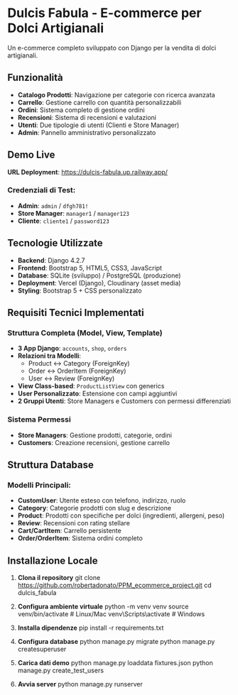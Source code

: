 # Dulcis Fabula - E-commerce per Dolci Artigianali

Un e-commerce completo sviluppato con Django per la vendita di dolci artigianali.

## Funzionalità

- **Catalogo Prodotti**: Navigazione per categorie con ricerca avanzata
- **Carrello**: Gestione carrello con quantità personalizzabili
- **Ordini**: Sistema completo di gestione ordini
- **Recensioni**: Sistema di recensioni e valutazioni
- **Utenti**: Due tipologie di utenti (Clienti e Store Manager)
- **Admin**: Pannello amministrativo personalizzato

## Demo Live

**URL Deployment**: https://dulcis-fabula.up.railway.app/

### Credenziali di Test:
- **Admin**: `admin` / `dfgh781!`
- **Store Manager**: `manager1` / `manager123`  
- **Cliente**: `cliente1` / `password123`

## Tecnologie Utilizzate

- **Backend**: Django 4.2.7
- **Frontend**: Bootstrap 5, HTML5, CSS3, JavaScript
- **Database**: SQLite (sviluppo) / PostgreSQL (produzione)
- **Deployment**: Vercel (Django), Cloudinary (asset media)
- **Styling**: Bootstrap 5 + CSS personalizzato

##  Requisiti Tecnici Implementati

###  Struttura Completa (Model, View, Template)
- **3 App Django**: `accounts`, `shop`, `orders`
- **Relazioni tra Modelli**: 
  - Product ↔ Category (ForeignKey)
  - Order ↔ OrderItem (ForeignKey)
  - User ↔ Review (ForeignKey)
- **View Class-based**: `ProductListView` con generics
- **User Personalizzato**: Estensione con campi aggiuntivi
- **2 Gruppi Utenti**: Store Managers e Customers con permessi differenziati

### Sistema Permessi
- **Store Managers**: Gestione prodotti, categorie, ordini
- **Customers**: Creazione recensioni, gestione carrello

## Struttura Database

### Modelli Principali:
- **CustomUser**: Utente esteso con telefono, indirizzo, ruolo
- **Category**: Categorie prodotti con slug e descrizione
- **Product**: Prodotti con specifiche per dolci (ingredienti, allergeni, peso)
- **Review**: Recensioni con rating stellare
- **Cart/CartItem**: Carrello persistente
- **Order/OrderItem**: Sistema ordini completo

## Installazione Locale

1. **Clona il repository**
git clone https://github.com/robertadonato/PPM_ecommerce_project.git
cd dulcis_fabula

2. **Configura ambiente virtuale**
python -m venv venv
source venv/bin/activate  # Linux/Mac
venv\Scripts\activate     # Windows

3. **Installa dipendenze**
pip install -r requirements.txt

4. **Configura database**
python manage.py migrate
python manage.py createsuperuser

5. **Carica dati demo**
python manage.py loaddata fixtures.json
python manage.py create_test_users

6. **Avvia server**
python manage.py runserver